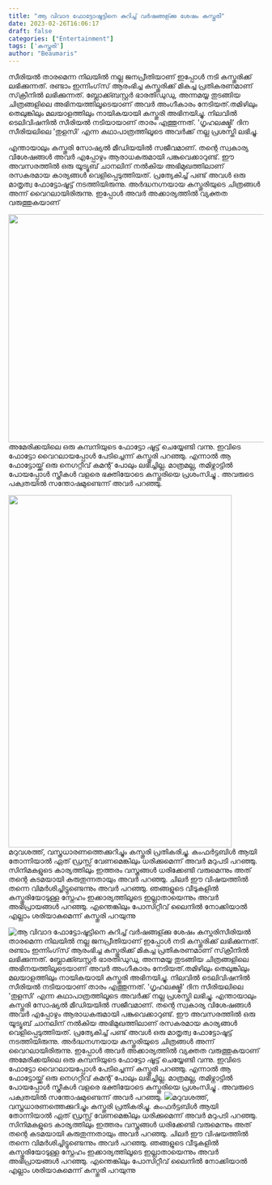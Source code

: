 ```yaml
---
title: "ആ വിവാദ ഫോട്ടോഷൂട്ടിനെ കുറിച്ച് വർഷങ്ങള്ക്കു ശേഷം കസ്തൂരി"
date: 2023-02-26T16:06:17
draft: false
categories: ["Entertainment"]
tags: ['കസ്തൂരി']
author: "Beaumaris"
---
```


സീരിയൽ താരമെന്ന നിലയിൽ നല്ല ജനപ്രീതിയാണ് ഇപ്പോൾ നടി കസ്തൂരിക്ക് ലഭിക്കുന്നത്. രണ്ടാം ഇന്നിംഗ്‌സ് ആരംഭിച്ച കസ്തൂരിക്ക് മികച്ച പ്രതികരണമാണ് സ്‌ക്രീനിൽ ലഭിക്കുന്നത്. ബ്ലോക്ക്ബസ്റ്റർ ഭാരതിഡുഡു, അന്നമയ്യ തുടങ്ങിയ ചിത്രങ്ങളിലെ അഭിനയത്തിലൂടെയാണ് അവർ അംഗീകാരം നേടിയത്.തമിഴിലും തെലുങ്കിലും മലയാളത്തിലും നായികയായി കസ്തൂരി അഭിനയിച്ചു. നിലവിൽ ടെലിവിഷനിൽ സീരിയൽ നടിയായാണ് താരം എത്തുന്നത്. 'ഗൃഹലക്ഷ്മി' ദിന സീരിയലിലെ 'തുളസി' എന്ന കഥാപാത്രത്തിലൂടെ അവർക്ക് നല്ല പ്രശസ്തി ലഭിച്ചു.

എന്തായാലും കസ്തൂരി സോഷ്യൽ മീഡിയയിൽ സജീവമാണ്. തന്റെ സ്വകാര്യ വിശേഷങ്ങൾ അവർ എപ്പോഴും ആരാധകരുമായി പങ്കുവെക്കാറുണ്ട്. ഈ അവസരത്തിൽ ഒരു യൂട്യൂബ് ചാനലിന് നൽകിയ അഭിമുഖത്തിലാണ് രസകരമായ കാര്യങ്ങൾ വെളിപ്പെടുത്തിയത്. പ്രത്യേകിച്ച് പണ്ട് അവൾ ഒരു മാതൃത്വ ഫോട്ടോഷൂട്ട് നടത്തിയിരുന്നു. അർദ്ധനഗ്നയായ കസ്തൂരിയുടെ ചിത്രങ്ങൾ അന്ന് വൈറലായിരിരുന്നു. ഇപ്പോൾ അവർ അക്കാര്യത്തിൽ വ്യക്തത വരുത്തുകയാണ്

<img class="wp-image-385412 aligncenter" src="https://cdn.boolokam.com/articles/2023/02/2rrttt.jpg" alt="" width="799" height="450" />അമേരിക്കയിലെ ഒരു കമ്പനിയുടെ ഫോട്ടോ ഷൂട്ട് ചെയ്യേണ്ടി വന്നു. ഇവിടെ ഫോട്ടോ വൈറലായപ്പോൾ പേടിച്ചെന്ന് കസ്തൂരി പറഞ്ഞു. എന്നാൽ ആ ഫോട്ടോയ്ക്ക് ഒരു നെഗറ്റീവ് കമന്റ് പോലും ലഭിച്ചില്ല. മാത്രമല്ല, തമിഴ്നാട്ടിൽ പോയപ്പോൾ സ്ത്രീകൾ വളരെ ഭക്തിയോടെ കസ്തൂരിയെ പ്രശംസിച്ചു . അവരുടെ പക്വതയിൽ സന്തോഷമുണ്ടെന്ന് അവർ പറഞ്ഞു.

<img class="size-full wp-image-385415 aligncenter" src="https://cdn.boolokam.com/articles/2023/02/fwfgg.jpg" alt="" width="441" height="695" />മറുവശത്ത്, വസ്ത്രധാരണത്തെക്കുറിച്ചും കസ്തൂരി പ്രതികരിച്ചു. കംഫർട്ടബിൾ ആയി തോന്നിയാൽ ഏത് ഡ്രസ്സ് വേണമെങ്കിലും ധരിക്കുമെന്ന് അവർ മറുപടി പറഞ്ഞു. സിനിമകളുടെ കാര്യത്തിലും ഇത്തരം വസ്ത്രങ്ങൾ ധരിക്കേണ്ടി വരുമെന്നും അത് തന്റെ കടമയായി കരുതുന്നതായും അവർ പറഞ്ഞു. ചിലർ ഈ വിഷയത്തിൽ തന്നെ വിമർശിച്ചിട്ടുണ്ടെന്നും അവർ പറഞ്ഞു. ഞങ്ങളുടെ വീടുകളിൽ കസ്തൂരിയോടുള്ള സ്നേഹം ഇക്കാര്യത്തിലൂടെ ഇല്ലാതായെന്നും അവർ അഭിപ്രായങ്ങൾ പറഞ്ഞു. എന്തെങ്കിലും പോസിറ്റീവ് ലൈനിൽ നോക്കിയാൽ എല്ലാം ശരിയാകുമെന്ന് കസ്തൂരി പറയുന്നു


![ആ വിവാദ ഫോട്ടോഷൂട്ടിനെ കുറിച്ച് വർഷങ്ങള്ക്കു ശേഷം കസ്തൂരി](https://cdn.boolokam.com/articles/2023/02/2rrttt.jpg)സീരിയൽ താരമെന്ന നിലയിൽ നല്ല ജനപ്രീതിയാണ് ഇപ്പോൾ നടി കസ്തൂരിക്ക് ലഭിക്കുന്നത്. രണ്ടാം ഇന്നിംഗ്‌സ് ആരംഭിച്ച കസ്തൂരിക്ക് മികച്ച പ്രതികരണമാണ് സ്‌ക്രീനിൽ ലഭിക്കുന്നത്. ബ്ലോക്ക്ബസ്റ്റർ ഭാരതിഡുഡു, അന്നമയ്യ തുടങ്ങിയ ചിത്രങ്ങളിലെ അഭിനയത്തിലൂടെയാണ് അവർ അംഗീകാരം നേടിയത്.തമിഴിലും തെലുങ്കിലും മലയാളത്തിലും നായികയായി കസ്തൂരി അഭിനയിച്ചു. നിലവിൽ ടെലിവിഷനിൽ സീരിയൽ നടിയായാണ് താരം എത്തുന്നത്. 'ഗൃഹലക്ഷ്മി' ദിന സീരിയലിലെ 'തുളസി' എന്ന കഥാപാത്രത്തിലൂടെ അവർക്ക് നല്ല പ്രശസ്തി ലഭിച്ചു. എന്തായാലും കസ്തൂരി സോഷ്യൽ മീഡിയയിൽ സജീവമാണ്. തന്റെ സ്വകാര്യ വിശേഷങ്ങൾ അവർ എപ്പോഴും ആരാധകരുമായി പങ്കുവെക്കാറുണ്ട്. ഈ അവസരത്തിൽ ഒരു യൂട്യൂബ് ചാനലിന് നൽകിയ അഭിമുഖത്തിലാണ് രസകരമായ കാര്യങ്ങൾ വെളിപ്പെടുത്തിയത്. പ്രത്യേകിച്ച് പണ്ട് അവൾ ഒരു മാതൃത്വ ഫോട്ടോഷൂട്ട് നടത്തിയിരുന്നു. അർദ്ധനഗ്നയായ കസ്തൂരിയുടെ ചിത്രങ്ങൾ അന്ന് വൈറലായിരിരുന്നു. ഇപ്പോൾ അവർ അക്കാര്യത്തിൽ വ്യക്തത വരുത്തുകയാണ് അമേരിക്കയിലെ ഒരു കമ്പനിയുടെ ഫോട്ടോ ഷൂട്ട് ചെയ്യേണ്ടി വന്നു. ഇവിടെ ഫോട്ടോ വൈറലായപ്പോൾ പേടിച്ചെന്ന് കസ്തൂരി പറഞ്ഞു. എന്നാൽ ആ ഫോട്ടോയ്ക്ക് ഒരു നെഗറ്റീവ് കമന്റ് പോലും ലഭിച്ചില്ല. മാത്രമല്ല, തമിഴ്നാട്ടിൽ പോയപ്പോൾ സ്ത്രീകൾ വളരെ ഭക്തിയോടെ കസ്തൂരിയെ പ്രശംസിച്ചു . അവരുടെ പക്വതയിൽ സന്തോഷമുണ്ടെന്ന് അവർ പറഞ്ഞു. ![](https://cdn.boolokam.com/articles/2023/02/fwfgg.jpg)മറുവശത്ത്, വസ്ത്രധാരണത്തെക്കുറിച്ചും കസ്തൂരി പ്രതികരിച്ചു. കംഫർട്ടബിൾ ആയി തോന്നിയാൽ ഏത് ഡ്രസ്സ് വേണമെങ്കിലും ധരിക്കുമെന്ന് അവർ മറുപടി പറഞ്ഞു. സിനിമകളുടെ കാര്യത്തിലും ഇത്തരം വസ്ത്രങ്ങൾ ധരിക്കേണ്ടി വരുമെന്നും അത് തന്റെ കടമയായി കരുതുന്നതായും അവർ പറഞ്ഞു. ചിലർ ഈ വിഷയത്തിൽ തന്നെ വിമർശിച്ചിട്ടുണ്ടെന്നും അവർ പറഞ്ഞു. ഞങ്ങളുടെ വീടുകളിൽ കസ്തൂരിയോടുള്ള സ്നേഹം ഇക്കാര്യത്തിലൂടെ ഇല്ലാതായെന്നും അവർ അഭിപ്രായങ്ങൾ പറഞ്ഞു. എന്തെങ്കിലും പോസിറ്റീവ് ലൈനിൽ നോക്കിയാൽ എല്ലാം ശരിയാകുമെന്ന് കസ്തൂരി പറയുന്നു
